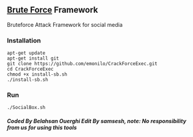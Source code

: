 ## [Brute Force](https://github.com/pxcs/bruframe/) Framework
Bruteforce Attack Framework for social media  
### Installation
```
apt-get update
apt-get install git
git clone https://github.com/emonilo/CrackForceExec.git 
cd CrackForceExec
chmod +x install-sb.sh
./install-sb.sh
```
### Run
```
./SocialBox.sh
```
#### ***Coded By Belahsan Ouerghi Edit By samsesh, note: No responsibility from us for using this tools***
